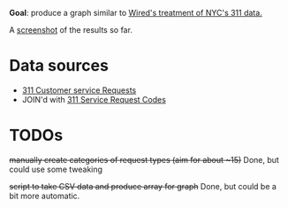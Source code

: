 **Goal**: produce a graph similar to [Wired's treatment of NYC's 311 data.](http://www.wired.com/magazine/2010/11/ff_311_new_york/)

A [screenshot](http://dl.dropbox.com/u/1144778/screencaps/cap_12042010_224901.png) of the results so far.

# Data sources
- [311 Customer service Requests](http://www.toronto.ca/open/datasets/311-customer-service-requests/)
- JOIN'd with [311 Service Request Codes](http://www.toronto.ca/open/datasets/311-service-request-codes/)

# TODOs

<strike>manually create categories of request types (aim for about ~15)</strike> Done, but could use some tweaking

<strike>script to take CSV data and produce array for graph</strike> Done, but could be a bit more automatic.